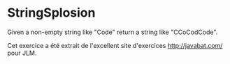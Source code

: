 # StringSplosion #
Given a non-empty string like "Code" return a string like "CCoCodCode".

Cet exercice a été extrait de l'excellent site d'exercices
http://javabat.com/ pour JLM.

